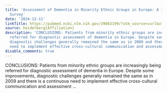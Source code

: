 ```yaml
---
title: 'Assessment of Dementia in Minority Ethnic Groups in Europe: A 14-Year Follow-Up
  Survey'
date: '2024-12-11'
linkTitle: https://pubmed.ncbi.nlm.nih.gov/39663199/?utm_source=curl&utm_medium=rss&utm_campaign=pubmed-2&utm_content=1FakS-2QOkCT8HsMOQP1bCRQ4YzyumYOmxmF0moLsQ3dFB1E9V&fc=20220326224207&ff=20241212174419&v=2.18.0.post9+e462414
source: heidelberg[Affiliation]
description: 'CONCLUSIONS: Patients from minority ethnic groups are increasingly being
  referred for diagnostic assessment of dementia in Europe. Despite some improvements,
  diagnostic challenges generally remained the same as in 2009 and there is a continuous
  need to implement effective cross-cultural communication and assessment ...'
disable_comments: true
---
```

CONCLUSIONS: Patients from minority ethnic groups are increasingly being referred for diagnostic assessment of dementia in Europe. Despite some improvements, diagnostic challenges generally remained the same as in 2009 and there is a continuous need to implement effective cross-cultural communication and assessment ...